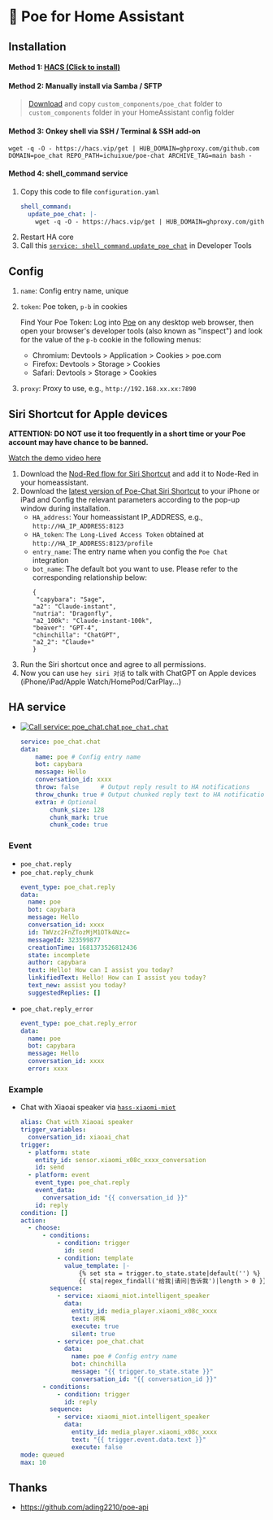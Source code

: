 # 🤖 Poe for Home Assistant

<a name="installing"></a>
## Installation

#### Method 1: [HACS (**Click to install**)](https://my.home-assistant.io/redirect/hacs_repository/?owner=ichuixue&repository=poe-chat&category=integration)

#### Method 2: Manually install via Samba / SFTP
> [Download](https://github.com/ichuixue/poe-chat/archive/main.zip) and copy `custom_components/poe_chat` folder to `custom_components` folder in your HomeAssistant config folder

#### Method 3: Onkey shell via SSH / Terminal & SSH add-on
```shell
wget -q -O - https://hacs.vip/get | HUB_DOMAIN=ghproxy.com/github.com DOMAIN=poe_chat REPO_PATH=ichuixue/poe-chat ARCHIVE_TAG=main bash -
```

#### Method 4: shell_command service
1. Copy this code to file `configuration.yaml`
    ```yaml
    shell_command:
      update_poe_chat: |-
        wget -q -O - https://hacs.vip/get | HUB_DOMAIN=ghproxy.com/github.com DOMAIN=poe_chat REPO_PATH=ichuixue/poe-chat ARCHIVE_TAG=main bash -
    ```
2. Restart HA core
3. Call this [`service: shell_command.update_poe_chat`](https://my.home-assistant.io/redirect/developer_call_service/?service=shell_command.update_poe_chat) in Developer Tools


## Config

1. `name`: Config entry name, unique
2. `token`: Poe token, `p-b` in cookies

   Find Your Poe Token: Log into [Poe](https://poe.com) on any desktop web browser, then open your browser's developer tools (also known as "inspect") and look for the value of the `p-b` cookie in the following menus:
   - Chromium: Devtools > Application > Cookies > poe.com
   - Firefox: Devtools > Storage > Cookies
   - Safari: Devtools > Storage > Cookies
4. `proxy`: Proxy to use, e.g., `http://192.168.xx.xx:7890`

## Siri Shortcut for Apple devices
**ATTENTION: DO NOT use it too frequently in a short time or your Poe account may have chance to be banned.**

[Watch the demo video here](https://b23.tv/frVe14Q)
1. Download the [Nod-Red flow for Siri Shortcut](https://github.com/ichuixue/poe-chat/blob/main/poe-chat_siri-shortcut_flows.json) and add it to Node-Red in your homeassistant.
2. Download the [latest version of Poe-Chat Siri Shortcut](https://docs.qq.com/doc/DREN3UktRS0xmQ2hJ) to your iPhone or iPad and Config the relevant parameters according to the pop-up window during installation.
   - `HA_address`: Your homeassistant IP_ADDRESS, e.g., `http://HA_IP_ADDRESS:8123`
   - `HA_token`: `The Long-Lived Access Token` obtained at `http://HA_IP_ADDRESS:8123/profile`
   - `entry_name`: The entry name when you config the `Poe Chat` integration
   - `bot_name`: The default bot you want to use. Please refer to the corresponding relationship below:
     ```
     {
      "capybara": "Sage",
     "a2": "Claude-instant",
     "nutria": "Dragonfly",
     "a2_100k": "Claude-instant-100k",
     "beaver": "GPT-4",
     "chinchilla": "ChatGPT",
     "a2_2": "Claude+"
     }
     ```
3. Run the Siri shortcut once and agree to all permissions.
4. Now you can use `hey siri 对话` to talk with ChatGPT on Apple devices (iPhone/iPad/Apple Watch/HomePod/CarPlay...)


## HA service

- [![Call service: poe_chat.chat](https://my.home-assistant.io/badges/developer_call_service.svg) `poe_chat.chat`](https://my.home-assistant.io/redirect/developer_call_service/?service=poe_chat.chat)
  ```yaml
  service: poe_chat.chat
  data:
      name: poe # Config entry name
      bot: capybara
      message: Hello
      conversation_id: xxxx
      throw: false      # Output reply result to HA notifications
      throw_chunk: true # Output chunked reply text to HA notifications
      extra: # Optional
          chunk_size: 128
          chunk_mark: true
          chunk_code: true
  ```

### Event

- `poe_chat.reply`
- `poe_chat.reply_chunk`
  ```yaml
  event_type: poe_chat.reply
  data:
    name: poe
    bot: capybara
    message: Hello
    conversation_id: xxxx
    id: TWVzc2FnZTozMjM1OTk4Nzc=
    messageId: 323599877
    creationTime: 1681373526812436
    state: incomplete
    author: capybara
    text: Hello! How can I assist you today?
    linkifiedText: Hello! How can I assist you today?
    text_new: assist you today?
    suggestedReplies: []
  ```
- `poe_chat.reply_error`
  ```yaml
  event_type: poe_chat.reply_error
  data:
    name: poe
    bot: capybara
    message: Hello
    conversation_id: xxxx
    error: xxxx
  ```

### Example

- Chat with Xiaoai speaker via [`hass-xiaomi-miot`](https://github.com/al-one/hass-xiaomi-miot)
  ```yaml
  alias: Chat with Xiaoai speaker
  trigger_variables:
    conversation_id: xiaoai_chat
  trigger:
    - platform: state
      entity_id: sensor.xiaomi_x08c_xxxx_conversation
      id: send
    - platform: event
      event_type: poe_chat.reply
      event_data:
        conversation_id: "{{ conversation_id }}"
      id: reply
  condition: []
  action:
    - choose:
        - conditions:
            - condition: trigger
              id: send
            - condition: template
              value_template: |-
                  {% set sta = trigger.to_state.state|default('') %}
                  {{ sta|regex_findall('给我|请问|告诉我')|length > 0 }}
          sequence:
            - service: xiaomi_miot.intelligent_speaker
              data:
                entity_id: media_player.xiaomi_x08c_xxxx
                text: 闭嘴
                execute: true
                silent: true
            - service: poe_chat.chat
              data:
                name: poe # Config entry name
                bot: chinchilla
                message: "{{ trigger.to_state.state }}"
                conversation_id: "{{ conversation_id }}"
        - conditions:
            - condition: trigger
              id: reply
          sequence:
            - service: xiaomi_miot.intelligent_speaker
              data:
                entity_id: media_player.xiaomi_x08c_xxxx
                text: "{{ trigger.event.data.text }}"
                execute: false
  mode: queued
  max: 10
  ```


## Thanks

- https://github.com/ading2210/poe-api
